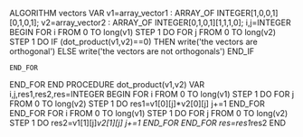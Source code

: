ALGORITHM vectors
VAR
    v1=array_vector1 : ARRAY_OF INTEGER[1,0,0,1][0,1,0,1];
    v2=array_vector2 : ARRAY_OF INTEGER[0,1,0,1][1,1,1,0];
    i,j=INTEGER
BEGIN
    FOR i FROM 0 TO long(v1) STEP 1  DO
    FOR j FROM 0 TO long(v2) STEP 1  DO
        IF (dot_product(v1,v2)==0) THEN
    write('the vectors are orthogonal')
    ELSE
        write('the vectors are not orthogonals')
    END_IF
       
    END_FOR
  END_FOR
END
PROCEDURE dot_product(v1,v2)
VAR
  i,j,res1,res2,res=INTEGER
BEGIN
  FOR i FROM 0 TO long(v1) STEP 1  DO
    FOR j FROM 0 TO long(v2) STEP 1  DO
       res1=v1[0][j]*v2[0][j]
        j+=1
    END_FOR
  END_FOR
   FOR i FROM 0 TO long(v1) STEP 1  DO
    FOR j FROM 0 TO long(v2) STEP 1  DO
       res2=v1[1][j]*v2[1][j]
        j+=1
    END_FOR
  END_FOR
  res=res1*res2
END
